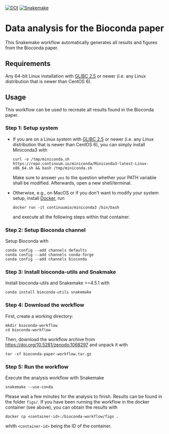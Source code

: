 [![DOI](https://zenodo.org/badge/DOI/10.5281/zenodo.1068297.svg)](https://doi.org/10.5281/zenodo.1068297)
[![Snakemake](https://img.shields.io/badge/snakemake-≥4.5.1-brightgreen.svg)](https://snakemake.bitbucket.io)

# Data analysis for the Bioconda paper

This Snakemake workflow automatically generates all results and figures from the Bioconda paper.

## Requirements

Any 64-bit Linux installation with [GLIBC 2.5](http://unix.stackexchange.com/a/120381) or newer (i.e. any Linux distribution that is newer than CentOS 6).


## Usage

This workflow can be used to recreate all results found in the Bioconda paper.

### Step 1: Setup system

* If you are on a Linux system with [GLIBC 2.5](http://unix.stackexchange.com/a/120381) or newer (i.e. any Linux distribution that is newer than CentOS 6), you can simply install Miniconda3 with

      curl -o /tmp/miniconda.sh https://repo.continuum.io/miniconda/Miniconda3-latest-Linux-x86_64.sh && bash /tmp/miniconda.sh

   Make sure to answer `yes` to the question whether your PATH variable shall be modified.
   Afterwards, open a new shell/terminal.

* Otherwise, e.g., on MacOS or if you don't want to modify your system setup, install [Docker](https://www.docker.com/), run

      docker run -it continuumio/miniconda3 /bin/bash
  
  and execute all the following steps within that container.

### Step 2: Setup Bioconda channel

Setup Bioconda with

    conda config --add channels defaults
    conda config --add channels conda-forge
    conda config --add channels bioconda

### Step 3: Install bioconda-utils and Snakmake

Install bioconda-utils and Snakemake >=4.5.1 with

    conda install bioconda-utils snakemake

### Step 4: Download the workflow

First, create a working directory:

    mkdir bioconda-workflow
    cd bioconda-workflow

Then, download the workflow archive from https://doi.org/10.5281/zenodo.1068297 and unpack it with

    tar -xf bioconda-paper-workflow.tar.gz

### Step 5: Run the workflow

Execute the analysis workflow with Snakemake

    snakemake --use-conda

Please wait a few minutes for the analysis to finish.
Results can be found in the folder `figs/`.
If you have been running the workflow in the docker container (see above), 
you can obtain the results with

    docker cp <container-id>:/bioconda-workflow/figs .

whith `<container-id>` being the ID of the container.
